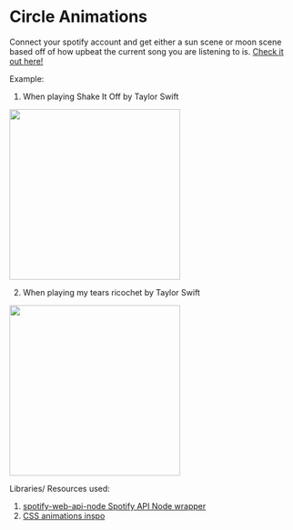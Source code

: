 # Circle Animations

Connect your spotify account and get either a sun scene or moon scene based off of how upbeat the current song you are listening to is.
[Check it out here!](https://circle-animator.herokuapp.com/)

Example:

1. When playing Shake It Off by Taylor Swift
<img src="https://media.giphy.com/media/deGkXPr7Eca34IU2X6/giphy.gif" width="auto" height="300px" />

2. When playing my tears ricochet by Taylor Swift
<img src="https://media.giphy.com/media/0XSe0wYqjzRnmbGGtS/giphy.gif" width="auto" height="300px" />

Libraries/ Resources used:
1. [spotify-web-api-node Spotify API Node wrapper](https://github.com/thelinmichael/spotify-web-api-node)
2. [CSS animations inspo](https://codepen.io/irshadav/pen/bfplK)
